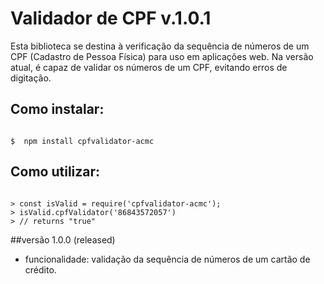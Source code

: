 # Validador de CPF v.1.0.1
Esta biblioteca se destina à verificação da sequência de números de um CPF (Cadastro de Pessoa Física) para uso em aplicações web.
Na versão atual, é capaz de validar os números de um CPF, evitando erros de digitação.

## Como instalar:

```shell

$  npm install cpfvalidator-acmc

```

## Como utilizar:

```node

> const isValid = require('cpfvalidator-acmc');
> isValid.cpfValidator('86843572057')
> // returns "true"

```

##versão 1.0.0 (released)
* funcionalidade: validação da sequência de números de um cartão de crédito.